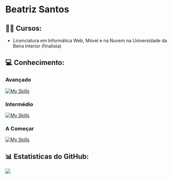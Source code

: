 # Beatriz Santos 

## 👩‍🎓 Cursos:
- Licenciatura em Informática Web, Móvel e na Nuvem na Universidade da Beira Interior (finalista) 

## 💻 Conhecimento:
### Avançado
[![My Skills](https://skillicons.dev/icons?i=java,javascript,css,html,mongodb,mysql,illustrator,figma&theme=light)](https://skillicons.dev)

### Intermédio
[![My Skills](https://skillicons.dev/icons?i=php,python,express,flutter,dart,firebase,photoshop&theme=light)](https://skillicons.dev)

### A Começar
[![My Skills](https://skillicons.dev/icons?i=docker,kubernetes,django,blender,unity,unreal&theme=light)](https://skillicons.dev)

## 📊 Estatisticas do GitHub:
![](https://github-readme-stats.vercel.app/api/top-langs/?username=beatrizfs04&theme=algolia&hide_border=false&include_all_commits=true&count_private=true&layout=compact)
